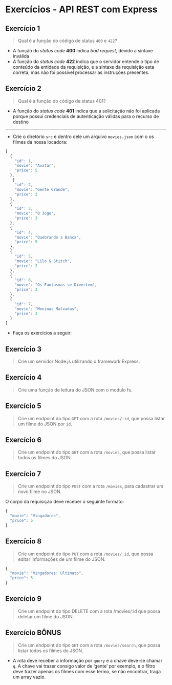 # Exercícios - API REST com Express

## Exercício 1
> Qual é a função do código de status `400` e `422`?
- A função do _status code_ **400** indica _bad request_, devido a sintaxe inválida
- A função do _status code_ **422** indica que o servidor entende o tipo de conteúdo da entidade da requisição, e a sintaxe da requisição esta correta, mas não foi possível processar as instruções presentes.

## Exercício 2
> Qual é a função do código de status 401?
- A função do _status code_ **401** indica que a solicitação não foi aplicada porque possui credenciais de autenticação válidas para o recurso de destino
---

- Crie o diretório `src` e dentro dele um arquivo `movies.json` com o os filmes da nossa locadora:

```javascript
[
  {
    "id": 1,
    "movie": "Avatar",
    "price": 5
  },
   {
    "id": 2,
    "movie": "Gente Grande",
    "price": 2
  },
  {
    "id": 3,
    "movie": "O Jogo",
    "price": 3
  },
  {
    "id": 4,
    "movie": "Quebrando a Banca",
    "price": 5
  },
  {
    "id": 5,
    "movie": "Lilo & Stitch",
    "price": 2
  },
  {
    "id": 6,
    "movie": "Os Fantasmas se Divertem",
    "price": 2
  },
  {
    "id": 7,
    "movie": "Meninas Malvadas",
    "price": 3
  }
]
```
- Faça os exercícios a seguir: <br>

## Exercício 3
> Crie um servidor Node.js utilizando o framework Express.

## Exercício 4
> Crie uma função de leitura do JSON com o modulo fs.

## Exercício 5
> Crie um endpoint do tipo `GET` com a rota `/movies/:id`, que possa listar um filme do JSON por `id`.

## Exercício 6
> Crie um endpoint do tipo `GET` com a rota `/movies`, que possa listar todos os filmes do JSON.

## Exercício 7
> Crie um endpoint do tipo `POST` com a rota `/movies`, para cadastrar um novo filme no JSON.

O corpo da requisição deve receber o seguinte formato:

```javascript
{
  "movie": "Vingadores",
  "price": 5
}
```

## Exercício 8
> Crie um endpoint do tipo `PUT` com a rota `/movies/:id`, que possa editar informações de um filme do JSON.

```javascript
{
  "movie": "Vingadores: Ultimato",
  "price": 5
}
```

## Exercício 9
> Crie um endpoint do tipo DELETE com a rota /movies/:id que possa deletar um filme do JSON.

## Exercício BÔNUS
>Crie um endpoint do tipo `GET` com a rota `/movies/search`, que possa listar todos os filmes do JSON.
- A rota deve receber a informação por `query` e a chave deve-se chamar `q`. A chave vai trazer consigo valor de ‘gente’ por exemplo, e o filtro deve trazer apenas os filmes com esse termo, se não encontrar, traga um array vazio.